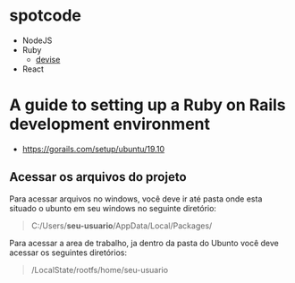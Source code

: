# spotcode

- NodeJS
- Ruby
    - [devise](https://github.com/heartcombo/devise)
- React


# A guide to setting up a Ruby on Rails development environment

- https://gorails.com/setup/ubuntu/19.10


## Acessar os arquivos do projeto

<p>Para acessar arquivos no windows, você deve ir até pasta onde esta situado o ubunto em seu windows no seguinte diretório:</p>

> C:/Users/**seu-usuario**/AppData/Local/Packages/

<p>Para acessar a area de trabalho, ja dentro da pasta do Ubunto você deve acessar os seguintes diretórios:</p>

> /LocalState/rootfs/home/seu-usuario


